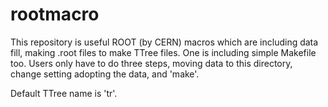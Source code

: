 # rootmacro

This repository is useful ROOT (by CERN)  macros which are including data fill, making .root files to make TTree files.
One is including simple Makefile too. 
Users only have to do three steps, moving data to this directory, change setting adopting the data, and 'make'.

Default TTree name is 'tr'.
